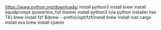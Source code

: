 https://www.python.org/downloads/
install python3
install brew
install liquidprompt (powerline_full theme)
install python3 (via python installer has TK)
brew install fzf
$(brew --prefix)/opt/fzf/install
brew install rust
cargo install exa
brew install cpanm
